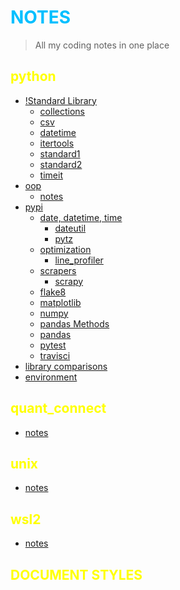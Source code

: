 # NOTES

> All my coding notes in one place

## python

- [!Standard Library](/python/!standard.ipynb)
  - [collections](/python/standard%20library/collections.ipynb)
  - [csv](/python/standard%20library/csv.ipynb)
  - [datetime](/python/standard%20library/datetime.ipynb)
  - [itertools](/python/standard%20library/itertools.ipynb)
  - [standard1](/python/standard%20library/standard1.ipynb)
  - [standard2](/python/standard%20library/standard2.ipynb)
  - [timeit](/python/standard%20library/timeit.ipynb)
- [oop](/python/oop/)
  - [notes](/python/oop/notes.ipynb)
- [pypi](/python/pypi/)
  - [date, datetime, time](/python/pypi/date%2C%20datetime%2C%20time/)
    - [dateutil](/python/pypi/date%2C%20datetime%2C%20time/dateutll.ipynb)
    - [pytz](/python/pypi/date%2C%20datetime%2C%20time/pytz.ipynb)
  - [optimization](/python/pypi/optimization/)
    - [line_profiler](/python/pypi/optimization/line_profiler.ipynb)
  - [scrapers](/python/pypi/scrapers/)
    - [scrapy](/python/pypi/scrapers/scrapy.ipynb)
  - [flake8](/python/pypi/standard%20library/flake8.ipynb)
  - [matplotlib](/python/pypi/matplotlib.ipynb)
  - [numpy](/python/pypi/numpy.ipynb)
  - [pandas Methods](/python/pypi/pandas_method.ipynb)
  - [pandas](/python/pypi/pandas.ipynb)
  - [pytest](/python/pypi/standard%20library/pytest.ipynb)
  - [travisci](/python/pypi/travisci.ipynb)
- [library comparisons](/python/comparisons.ipynb)
- [environment](/python/environment.ipynb)

## quant_connect

- [notes](/quant_connect/notes.md)

## unix

- [notes](/unix/notes.md)

## wsl2

- [notes](/wsl2/notes.md)

## DOCUMENT STYLES

<style>
h1 {
  color: DeepSkyBlue;
}
h2 {
color: yellow;
}
h3 {
  color: LightCoral;
}
</style>

